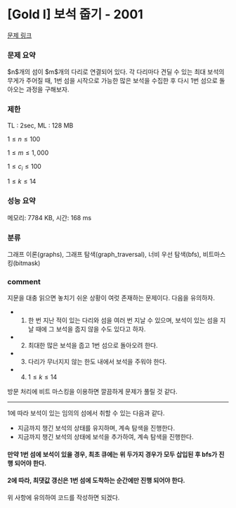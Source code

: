 # [Gold I] 보석 줍기 - 2001

[문제 링크](https://www.acmicpc.net/problem/2001)

### 문제 요약

<p> $n$개의 섬이 $m$개의 다리로 연결되어 있다. 각 다리마다 견딜 수 있는 최대 보석의 무게가 주어질 때, 1번 섬을 시작으로 가능한 많은 보석을 수집한 후 다시 1번 섬으로 돌아오는
과정을 구해보자. </p>

### 제한

TL : 2sec, ML : 128 MB

$1 ≤ n ≤ 100$

$1 ≤ m ≤ 1,000$

$1 ≤ c_i ≤ 100$

$1 ≤ k ≤ 14$

### 성능 요약

메모리: 7784 KB, 시간: 168 ms

### 분류

그래프 이론(graphs), 그래프 탐색(graph_traversal), 너비 우선 탐색(bfs), 비트마스킹(bitmask)

### comment

지문을 대충 읽으면 놓치기 쉬운 상황이 여럿 존재하는 문제이다. 다음을 유의하자.

* 1. 한 번 지난 적이 있는 다리와 섬을 여러 번 지날 수 있으며, 보석이 있는 섬을 지날 때에 그 보석을 줍지 않을 수도 있다고 하자.
* 2. 최대한 많은 보석을 줍고 1번 섬으로 돌아오려 한다.
* 3. 다리가 무너지지 않는 한도 내에서 보석을 주워야 한다.
* 4. $1 ≤ k ≤ 14$

방문 처리에 비트 마스킹을 이용하면 깔끔하게 문제가 풀릴 것 같다.

-----------------------------------------------------------------------------------------------------------------------------------------------------------------------

$1$에 따라 보석이 있는 임의의 섬에서 취할 수 있는 다음과 같다.

* 지금까지 챙긴 보석의 상태를 유지하며, 계속 탐색을 진행한다.
* 지금까지 챙긴 보석의 상태에 보석을 추가하여, 계속 탐색을 진행한다.

#### 만약 $1$번 섬에 보석이 있을 경우, 최초 큐에는 위 두가지 경우가 모두 삽입된 후 bfs가 진행 되어야 한다.

#### $2$에 따라, 최댓값 갱신은 $1$번 섬에 도착하는 순간에만 진행 되어야 한다.

위 사항에 유의하여 코드를 작성하면 되겠다.
